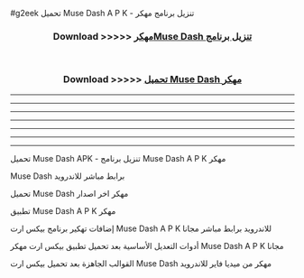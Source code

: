 #g2eek تحميل Muse Dash  A P K - تنزيل برنامج مهكر



<div align="center">
<h3>Download >>>>> <a href="https://runaway1.web.app/?sq=Muse Dash ">مهكرMuse Dash  تنزيل برنامج</a></h3><br>

<h3>Download >>>>> <a href="https://runaway1.web.app/?sq=Muse Dash ">تحميل Muse Dash  مهكر</a></h3>
</div>


----------------------------------------------------------

----------------------------------------------------------

----------------------------------------------------------

----------------------------------------------------------

----------------------------------------------------------

----------------------------------------------------------

----------------------------------------------------------

تحميل Muse Dash  APK - تنزيل برنامج Muse Dash  A P K مهكر

Muse Dash  برابط مباشر للاندرويد

تحميل Muse Dash  مهكر اخر اصدار

تطبيق Muse Dash  A P K مهكر

إضافات تهكير برنامج بيكس ارت Muse Dash  A P K للاندرويد برابط مباشر مجانا

أدوات التعديل الأساسية بعد تحميل تطبيق بيكس ارت مهكر Muse Dash  A P K مجانا

القوالب الجاهزة بعد تحميل بيكس ارت Muse Dash  مهكر من ميديا فاير للاندرويد


